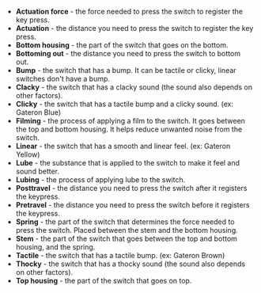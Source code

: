 - **Actuation force** - the force needed to press the switch to register the key press.
- **Actuation** - the distance you need to press the switch to register the key press.
- **Bottom housing** - the part of the switch that goes on the bottom.
- **Bottoming out** - the distance you need to press the switch to bottom out.
- **Bump** - the switch that has a bump. It can be tactile or clicky, linear switches don't have a bump.
- **Clacky** - the switch that has a clacky sound (the sound also depends on other factors).
- **Clicky** - the switch that has a tactile bump and a clicky sound. (ex: Gateron Blue)
- **Filming** - the process of applying a film to the switch. It goes between the top and bottom housing. It helps reduce unwanted noise from the switch.
- **Linear** - the switch that has a smooth and linear feel. (ex: Gateron Yellow)
- **Lube** - the substance that is applied to the switch to make it feel and sound better.
- **Lubing** - the process of applying lube to the switch.
- **Posttravel** - the distance you need to press the switch after it registers the keypress.
- **Pretravel** - the distance you need to press the switch before it registers the keypress.
- **Spring** - the part of the switch that determines the force needed to press the switch. Placed between the stem and the bottom housing.
- **Stem** - the part of the switch that goes between the top and bottom housing, and the spring.
- **Tactile** - the switch that has a tactile bump. (ex: Gateron Brown)
- **Thocky** - the switch that has a thocky sound (the sound also depends on other factors).
- **Top housing** - the part of the switch that goes on top.
